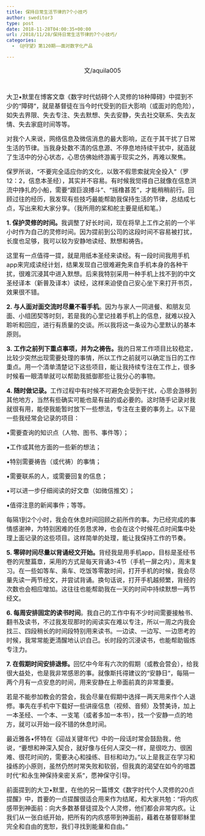 ```yaml
---
title: 保持日常生活节律的7个小技巧
author: sweditor3
type: post
date: 2018-11-28T04:00:35+00:00
url: /2018/11/28/保持日常生活节律的7个小技巧/
categories:
  - 《@守望》第120期——面对数字化产品

---
```

<p style="text-align: center;">
  <span style="font-size: 12pt;">文/aquila005</span>
</p>

&nbsp;

<span style="font-size: 12pt;">大卫•默里在博客文章《数字时代妨碍个人灵修的18种障碍》中提到不少的“障碍”，就是基督徒在当今时代受到的巨大影响（或面对的危险），如失去界限、失去专注、失去默想、失去安静，失去社交联系、失去友情、失去家庭时间等等。</span>

<span style="font-size: 12pt;">对我个人来说，网络信息及微信消息的最大影响，正在于其干扰了日常生活的节律。当我身处数不清的信息源、不停息地持续干扰中，就造就了生活中的分心状态，心思仿佛始终游离于现实之外，再难以聚焦。</span>

<span style="font-size: 12pt;">保罗所说，“不要完全适应你的文化，以致不假思索就完全投入”（罗12：2，信息本圣经），其实并不容易。有时候我觉得自己就像在信息洪流中挣扎的小船，需要“跟巨浪搏斗”、“摇橹甚苦”，才能稍稍前行。回顾过往的经历，我发现有些技巧最能帮助我保持生活的节律，总结成七点，写出来和大家分享。（我所用的桨和舵主要是纸和笔。）</span>

<span style="font-size: 12pt;"><strong>1. 保护灵修的时间。</strong>我调整了好长时间，现在将早上工作之前的一个半小时作为自己的灵修时间。因为提前到公司的这段时间不容易被打扰，长度也足够，我可以较为安静地读经、默想和祷告。</span>

<span style="font-size: 12pt;">这里有一点值得一提，就是用纸本圣经来读经。有一段时间我用手机app来完成读经计划，结果发现自己很难避免来自手机本身的各种干扰，很难沉浸其中进入默想。后来我特别采用一种手机上找不到的中文圣经译本（新普及译本）读经，这样来迫使自己安心坐下来打开书页，效果很不错。</span>

<span style="font-size: 12pt;"><strong>2. 与人面对面交流时尽量不看手机</strong>。因为与家人一同进餐、和朋友见面、小组团契等时刻，若是我的心里记挂着手机上的信息，就难以投入聆听和回应，进行有质量的交谈。所以我将这一条设为心里默认的基本原则。</span>

<span style="font-size: 12pt;"><strong>3. 工作之前列下重点事项，并为之祷告。</strong>我的日常工作项目比较稳定，比较少突然出现需要处理的事情，所以工作之前就可以确定当日的工作重点。用一个清单清楚记下这些项目，能让我持续专注在工作上，很多时候看一眼清单就可以帮助我抵御那些让我分心的事物。</span>

<span style="font-size: 12pt;"><strong>4. 随时做记录。</strong>工作过程中有时候不可避免会受到干扰，心思会游移到其他地方，当然有些确实可能也是有益的或必要的。这时随手记录对我就很有用，能使我能暂时放下一些想法，专注在主要的事务上。以下是一些我经常会记录的项目：</span>

<span style="font-size: 12pt;">•需要查询的知识点（人物、图书、事件等）；</span>

<span style="font-size: 12pt;">•工作或其他方面的一些新的想法；</span>

<span style="font-size: 12pt;">•特别需要祷告（或代祷）的事情；</span>

<span style="font-size: 12pt;">•需要联系的人，或需要回复的信息；</span>

<span style="font-size: 12pt;">•可以进一步仔细阅读的好文章（如微信推文）；</span>

<span style="font-size: 12pt;">•值得注意的新闻事件；等等。</span>

<span style="font-size: 12pt;">每隔1到2个小时，我会在休息时间回顾之前所作的事。为已经完成的事情感谢神，为特别困难的任务恳求神，也会在这个时候花点时间集中处理上面记录的这些项目。这样简单的处理，能让我保持工作的节奏。</span>

<span style="font-size: 12pt;"><strong>5. 零碎时间尽量以背诵经文开始。</strong>背经我是用手机app，目标是圣经书卷的完整篇章，采用的方式是每天背诵3-4节（手机一屏之内），周末复习。在一些如等车、乘车、吃饭等零散时间，打开手机的时候，我会尽量先读一两节经文，并尝试背诵。换句话说，打开手机越频繁，背经的次数也会相应增加。这往往也能帮助我在一天的时间中持续默想一两节经文。</span>

<span style="font-size: 12pt;"><strong>6. 每周安排固定的读书时间</strong>。我自己的工作中有不少时间需要接触书、翻书及读书，不过我发现那时的阅读实在难以专注，所以一周之内我会找三、四段稍长的时间段特别用来读书。一边读、一边写、一边思考的时候，我常常能更清醒地认识自己。长时段的沉浸读书，也能帮助锻炼专注力。</span>

<span style="font-size: 12pt;"><strong>7. 在假期时间安排退修。</strong>回忆中今年有六次的假期（或教会营会），给我很大益处，也是我非常感恩的事。就像斯托得建议的“安静日”，每隔一两个月有一点安息的时间，用来安静在上帝面前真的非常重要。</span>

<span style="font-size: 12pt;">若是不能参加教会的营会，我会尽量在假期中选择一两天用来作个人退修。事先在手机中下载好一些讲座信息（视频、音频）及赞美诗，加上一本圣经、一个本、一支笔（或者多加一本书），找一个安静一点的地方，就可以开始一段不错的休息时间。</span>

<span style="font-size: 12pt;">最近雅各•怀特在《迎战关键年代》中的一段话时常会鼓励我，他说，“要想和神深入契合，就好像与任何人深交一样，是很吃力、很困难、很花时间的，需要决心和操练、目标和动力。”以上是我正在学习和操练的小原则，虽然仍然时常失败和软弱，但我真的渴望在如今的喧嚣时代“和永生神保持亲密关系”，愿神保守引导。</span>

<span style="font-size: 12pt;">前面提到的大卫•默里，在他的另一篇博文《数字时代个人灵修的20点提醒》中，首要的一点提醒很适合用来作为结尾，和大家共勉：“将内疚感带到神面前：向大多数基督徒提及个人灵修，他们都会非常内疚。让我们从一张白纸开始，把所有的内疚感带到神面前，藉着在基督耶稣里完全和自由的宽恕，我们寻找到能量和自由。”</span>